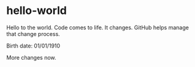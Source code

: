 # hello-world

Hello to the world.    Code comes to life.  It changes.   GitHub helps manage that change process.

Birth date:  01/01/1910

More changes now.
